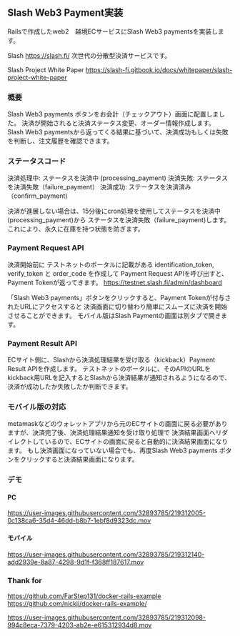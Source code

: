 ## Slash Web3 Payment実装

Railsで作成したweb2　越境ECサービスにSlash Web3 paymentsを実装します。

Slash
https://slash.fi/
次世代の分散型決済サービスです。

Slash Project White Paper
https://slash-fi.gitbook.io/docs/whitepaper/slash-project-white-paper

### 概要
Slash Web3 payments ボタンをお会計（チェックアウト）画面に配置しました。
決済が開始されると決済ステータス変更、オーダー情報作成します。
Slash Web3 paymentsから返ってくる結果に基づいて、決済成功もしくは失敗を判断し、注文履歴を確認できます。

### ステータスコード
決済処理中: ステータスを決済中 (processing_payment)
決済失敗: ステータスを決済失敗（failure_payment）
決済成功: ステータスを決済済み（confirm_payment)

決済が進展しない場合は、15分後にcron処理を使用してステータスを決済中 (processing_payment)から
ステータスを決済失敗（failure_payment)します。これにより、永久に在庫を持つ状態を防ぎます。

### Payment Request API
決済開始前に テストネットのポータルに記載がある identification_token, verify_token と order_code を作成して
Payment Request APIを呼び出すと、Payment Tokenが返ってきます。
https://testnet.slash.fi/admin/dashboard

「Slash Web3 payments」ボタンをクリックすると、Payment Tokenが付与されたURLにアクセスすると
決済画面に切り替わり簡単にスムーズに決済を開始させることができます。
モバイル版はSlash Paymentの画面は別タブで開きます。

### Payment Result API
ECサイト側に、Slashから決済処理結果を受け取る（kickback）Payment Result APIを作成します。
テストネットのポータルに、そのAPIのURLをkickback用URLを記入するとSlashから決済結果が通知されるようになるので、
決済が成功したか失敗したか判断できます。

### モバイル版の対応
metamaskなどのウォレットアプリから元のECサイトの画面に戻る必要がありますが、決済完了後、決済処理結果通知を受け取り処理で
決済結果画面へリダイレクトしているので、ECサイトの画面に戻ると自動的に決済結果画面になります。
もし決済画面になっていない場合でも、再度Slash Web3 payments ボタンをクリックすると決済結果画面になります。

### デモ

#### PC

https://user-images.githubusercontent.com/32893785/219312005-0c138ca6-35d4-46dd-b8b7-1ebf8d9323dc.mov

#### モバイル

https://user-images.githubusercontent.com/32893785/219312140-add2939e-8a87-4298-9d1f-f368ff187617.mov




### Thank for
https://github.com/FarStep131/docker-rails-example
https://github.com/nickjj/docker-rails-example/


https://user-images.githubusercontent.com/32893785/219312098-994c8eca-7379-4203-ab2e-e615312934d8.mov





